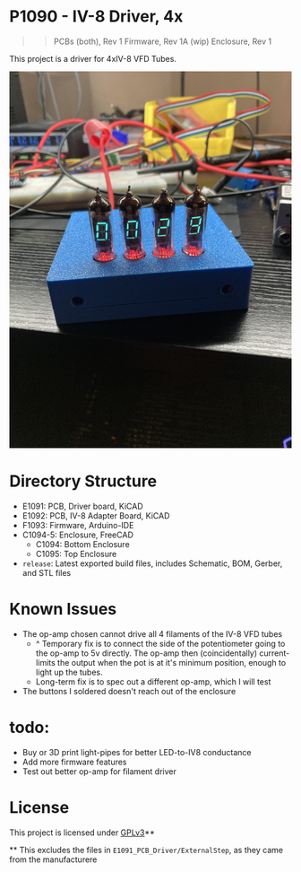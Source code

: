 # P1090 - IV-8 Driver, 4x
>> PCBs (both), Rev 1
>> Firmware, Rev 1A (wip)
>> Enclosure, Rev 1

This project is a driver for 4xIV-8 VFD Tubes.

![Project Image](.misc/image1.jpg)

# Directory Structure
- E1091: PCB, Driver board, KiCAD
- E1092: PCB, IV-8 Adapter Board, KiCAD
- F1093: Firmware, Arduino-IDE
- C1094-5: Enclosure, FreeCAD
    - C1094: Bottom Enclosure
    - C1095: Top Enclosure
- `release`: Latest exported build files, includes Schematic, BOM, Gerber, and STL files

# Known Issues
- The op-amp chosen cannot drive all 4 filaments of the IV-8 VFD tubes
    - ^ Temporary fix is to connect the side of the potentiometer going to the op-amp to 5v directly. The op-amp then (coincidentally) current-limits the output when the pot is at it's minimum position, enough to light up the tubes.
    - Long-term fix is to spec out a different op-amp, which I will test
- The buttons I soldered doesn't reach out of the enclosure

# todo:
- Buy or 3D print light-pipes for better LED-to-IV8 conductance
- Add more firmware features
- Test out better op-amp for filament driver
    
# License
This project is licensed under [GPLv3](LICENSE.md)**

** This excludes the files in `E1091_PCB_Driver/ExternalStep`, as they came from the manufacturere
